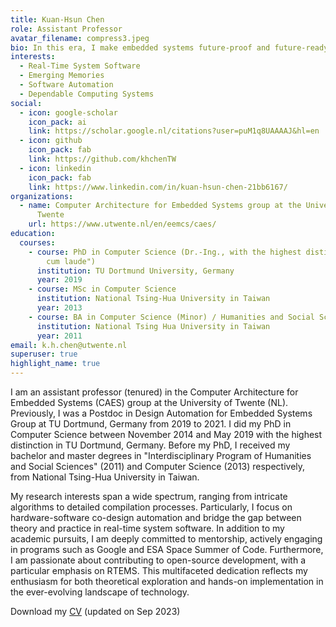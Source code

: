 ```yaml
---
title: Kuan-Hsun Chen
role: Assistant Professor
avatar_filename: compress3.jpeg
bio: In this era, I make embedded systems future-proof and future-ready.
interests:
  - Real-Time System Software
  - Emerging Memories
  - Software Automation
  - Dependable Computing Systems
social:
  - icon: google-scholar
    icon_pack: ai
    link: https://scholar.google.nl/citations?user=puM1q8UAAAAJ&hl=en
  - icon: github
    icon_pack: fab
    link: https://github.com/khchenTW
  - icon: linkedin
    icon_pack: fab
    link: https://www.linkedin.com/in/kuan-hsun-chen-21bb6167/
organizations:
  - name: Computer Architecture for Embedded Systems group at the University of
      Twente
    url: https://www.utwente.nl/en/eemcs/caes/
education:
  courses:
    - course: PhD in Computer Science (Dr.-Ing., with the highest distinction "summa
        cum laude")
      institution: TU Dortmund University, Germany
      year: 2019
    - course: MSc in Computer Science
      institution: National Tsing-Hua Uni­ver­sity in Taiwan
      year: 2013
    - course: BA in Computer Science (Minor) / Humanities and Social Sciences (Major)
      institution: National Tsing Hua Uni­ver­sity in Taiwan
      year: 2011
email: k.h.chen@utwente.nl
superuser: true
highlight_name: true
---
```

<!--StartFragment-->

I am an assistant professor (tenured) in the Computer Architecture for Embedded Systems (CAES) group at the University of Twente (NL). Previously, I was a Postdoc in Design Automation for Embedded Systems Group at TU Dortmund, Germany from 2019 to 2021. I did my PhD in Computer Science between November 2014 and May 2019 with the highest distinction in TU Dortmund, Germany. Before my PhD, I received my bachelor and master degrees in "Interdisciplinary Program of Humanities and Social Sciences" (2011) and Computer Science (2013) respectively, from National Tsing-Hua University in Taiwan. 

My research interests span a wide spectrum, ranging from intricate algorithms to detailed compilation processes. Particularly, I focus on hardware-software co-design automation and bridge the gap between theory and practice in real-time system software. In addition to my academic pursuits, I am deeply committed to mentorship, actively engaging in programs such as Google and ESA Space Summer of Code. Furthermore, I am passionate about contributing to open-source development, with a particular emphasis on RTEMS. This multifaceted dedication reflects my enthusiasm for both theoretical exploration and hands-on implementation in the ever-evolving landscape of technology.

Download my [CV](https://khchen.eu/assets/media/cv_khchen.pdf) (updated on Sep 2023) 

<!--EndFragment-->